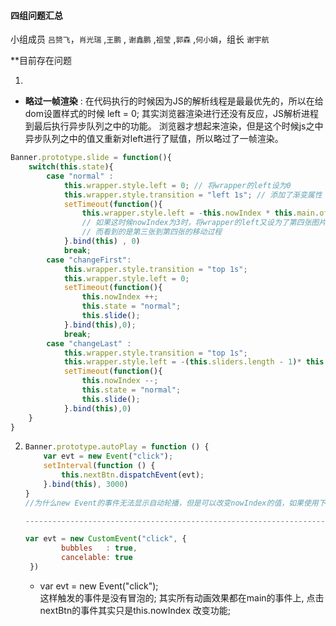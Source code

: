 #### 四组问题汇总 

小组成员 `吕赟飞`，`肖光瑞` ,`王鹏` , `谢鑫鹏` ,`祖莹` ,`郭森` ,`何小娟`，组长 `谢宇航`

**目前存在问题


1. 
* **略过一帧渲染** : 在代码执行的时候因为JS的解析线程是最最优先的，所以在给dom设置样式的时候 left = 0; 其实浏览器渲染进行还没有反应，JS解析进程到最后执行异步队列之中的功能。 浏览器才想起来渲染，但是这个时候js之中异步队列之中的值又重新对left进行了赋值，所以略过了一帧渲染。

```javascript
Banner.prototype.slide = function(){
    switch(this.state){
        case "normal" :
            this.wrapper.style.left = 0; // 将wrapper的left设为0
            this.wrapper.style.transition = "left 1s"; // 添加了渐变属性
            setTimeout(function(){
                this.wrapper.style.left = -this.nowIndex * this.main.offsetWidth + "px" 
                // 如果这时候nowIndex为3时，将wrapper的left又设为了第四张图片的的位置，那么中间transition的过程不应该是由0到第四张图片的位置吗？
                // 而看到的是第三张到第四张的移动过程
            }.bind(this) , 0) 
            break;
        case "changeFirst":
            this.wrapper.style.transition = "top 1s";
            this.wrapper.style.left = 0;
            setTimeout(function(){
                this.nowIndex ++;
                this.state = "normal";
                this.slide();
            }.bind(this),0);
            break;
        case "changeLast" :
            this.wrapper.style.transition = "top 1s";
            this.wrapper.style.left = -(this.sliders.length - 1)* this.main.offsetWidth + "px";
            setTimeout(function(){
                this.nowIndex --;
                this.state = "normal";
                this.slide();
            }.bind(this),0)
    }
}
```

2. ```javascript
   Banner.prototype.autoPlay = function () {
       var evt = new Event("click");    
       setInterval(function () {
           this.nextBtn.dispatchEvent(evt);
       }.bind(this), 3000)
   }
   //为什么new Event的事件无法显示自动轮播，但是可以改变nowIndex的值，如果使用下面注释的那种方法，就可以实现自动轮播？
   
   --------------------------------------------------------------------

   var evt = new CustomEvent("click", {
           bubbles   : true,
           cancelable: true
    })
   ```

    * var evt = new Event("click");   
    这样触发的事件是没有冒泡的;
    其实所有动画效果都在main的事件上, 点击nextBtn的事件其实只是this.nowIndex 改变功能;


   
   